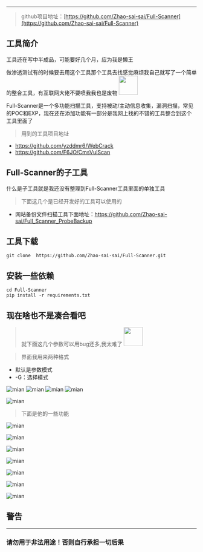 ***
> github项目地址：[https://github.com/Zhao-sai-sai/Full-Scanner](https://github.com/Zhao-sai-sai/Full-Scanner)
## 工具简介

工具还在写中半成品，可能要好几个月，应为我是懒王

做渗透测试有的时候要去用这个工具那个工具去找感觉麻烦我自己就写了一个简单的整合工具，有互联网大佬不要喷我我也是废物 <img src="https://cdn.jsdelivr.net/gh/Zhao-sai-sai/Full-Scanner/img/bqb.png" height="50xp" ><p/> 

Full-Scanner是一个多功能扫描工具，支持被动/主动信息收集，漏洞扫描，常见的POC和EXP，现在还在添加功能有一部分是我网上找的不错的工具整合到这个工具里面了

> 用到的工具项目地址
- https://github.com/yzddmr6/WebCrack
- https://github.com/F6JO/CmsVulScan
## Full-Scanner的子工具
什么是子工具就是我还没有整理到Full-Scanner工具里面的单独工具

> 下面这几个是已经开发好的工具可以使用的
- 网站备份文件扫描工具下面地址：https://github.com/Zhao-sai-sai/Full_Scanner_ProbeBackup

## 工具下载

```buildoutcfg
git clone  https://github.com/Zhao-sai-sai/Full-Scanner.git
```
## 安装一些依赖

```buildoutcfg
cd Full-Scanner
pip install -r requirements.txt
```


## 现在啥也不是凑合看吧

> 就下面这几个参数可以用bug还多,我太难了 <img src="https://cdn.jsdelivr.net/gh/Zhao-sai-sai/Full-Scanner/img/bqbwq.gif" height="50xp" ><p/> 

> 界面我用来两种格式
 - 默认是参数模式
 - -G：选择模式
 
![mian](https://fastly.jsdelivr.net/gh/Zhao-sai-sai/Full-Scanner/img/mian111.png)
![mian](https://fastly.jsdelivr.net/gh/Zhao-sai-sai/Full-Scanner/img/mian222.png)
![mian](https://fastly.jsdelivr.net/gh/Zhao-sai-sai/Full-Scanner/img/mian333.png)
![mian](https://fastly.jsdelivr.net/gh/Zhao-sai-sai/Full-Scanner/img/3.png)

![mian](https://cdn.jsdelivr.net/gh/Zhao-sai-sai/Full-Scanner/img/mian444.png)



> 下面是他的一些功能

![mian](https://cdn.jsdelivr.net/gh/Zhao-sai-sai/Full-Scanner/img/fofa111.png)

![mian](https://cdn.jsdelivr.net/gh/Zhao-sai-sai/Full-Scanner/img/dns.png)

![mian](https://cdn.jsdelivr.net/gh/Zhao-sai-sai/Full-Scanner/img/sd111.png)


![mian](https://cdn.jsdelivr.net/gh/Zhao-sai-sai/Full-Scanner/img/crack111.png)



![mian](https://cdn.jsdelivr.net/gh/Zhao-sai-sai/Full-Scanner/img/cms111.png)



![mian](https://cdn.jsdelivr.net/gh/Zhao-sai-sai/Full-Scanner/img/c111.png)


![mian](https://cdn.jsdelivr.net/gh/Zhao-sai-sai/Full-Scanner/img/b111.png)



## 警告
***
### 请勿用于非法用途！否则自行承担一切后果
